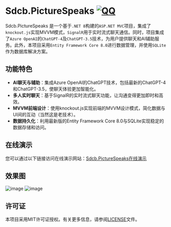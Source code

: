 # Sdcb.PictureSpeaks [![QQ](https://img.shields.io/badge/QQ_Group-495782587-52B6EF?style=social&logo=tencent-qq&logoColor=000&logoWidth=20)](http://qm.qq.com/cgi-bin/qm/qr?_wv=1027&k=mma4msRKd372Z6dWpmBp4JZ9RL4Jrf8X&authKey=gccTx0h0RaH5b8B8jtuPJocU7MgFRUznqbV%2FLgsKdsK8RqZE%2BOhnETQ7nYVTp1W0&noverify=0&group_code=495782587)

Sdcb.PictureSpeaks 是一个基于`.NET 8`构建的`ASP.NET MVC`项目，集成了`knockout.js`实现MVVM模式，`SignalR`用于实时流式聊天通信。同时，项目集成了`Azure OpenAI`的`ChatGPT-4`及`ChatGPT-3.5`技术，为用户提供聊天和AI辅助服务。此外，本项目采用`Entity Framework Core 8.0`进行数据管理，并使用`SQLite`作为数据库解决方案。

## 功能特色

- **AI聊天与辅助**：集成Azure OpenAI的ChatGPT技术，包括最新的ChatGPT-4和ChatGPT-3.5，使聊天体验更加智能化。
- **多人实时聊天**：基于SignalR的实时流式聊天功能，让沟通变得更加即时和高效。
- **MVVM前端设计**：使用knockout.js实现前端的MVVM设计模式，简化数据与UI间的互动（当然这是老技术）。
- **数据持久化**：利用最新版的Entity Framework Core 8.0与SQLite实现稳定的数据存储和访问。

## 在线演示

您可以通过以下链接访问在线演示网站：[Sdcb.PictureSpeaks在线演示](https://ps.starworks.cc:88)

## 效果图

![image](https://github.com/sdcb/Sdcb.PictureSpeaks/assets/1317141/50a672c8-0511-442c-acc7-1e1db557c347)
![image](https://github.com/sdcb/Sdcb.PictureSpeaks/assets/1317141/e9b625db-a0e9-40c0-8be8-39fbcee79fd8)

## 许可证

本项目采用MIT许可证授权。有关更多信息，请参阅[LICENSE](./LICENSE)文件。
